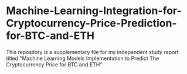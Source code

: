 # Machine-Learning-Integration-for-Cryptocurrency-Price-Prediction-for-BTC-and-ETH
This repository is a supplementary file for my independent study report titled "Machine Learning Models Implementation to Predict The Cryptocurrency Price for BTC and ETH"

